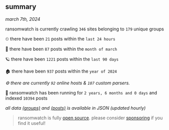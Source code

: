 
## summary
_march 7th, 2024_

ransomwatch is currently crawling `346` sites belonging to `179` unique groups

⏲ there have been `21` posts within the `last 24 hours`

🦈 there have been `87` posts within the `month of march`

🪐 there have been `1221` posts within the `last 90 days`

🏚 there have been `937` posts within the `year of 2024`

_⚙️ there are currently `92` online hosts & `107` custom parsers._

🦕 ransomwatch has been running for `2 years, 6 months and 0 days` and indexed `10394` posts

_all data  [(groups)](http://ransomwhat.telemetry.ltd/groups) and [(posts)](http://ransomwhat.telemetry.ltd/posts) is available in JSON (updated hourly)_

> ransomwatch is fully [open source](https://github.com/joshhighet/ransomwatch#ransomwatch--). please consider [sponsoring](https://github.com/sponsors/joshhighet) if you find it useful!
